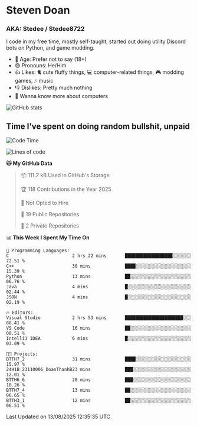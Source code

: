 # Steven Doan
### AKA: Stedee / Stedee8722
I code in my free time, mostly self-taught, started out doing utility Discord bots on Python, and game modding.

- 🤔 Age: Prefer not to say (18+)
- 😄 Pronouns: He/Him
- 👍 Likes: 🐈 cute fluffy things, 💻 computer-related things, 🎮 modding games, 🎶 music
- 👎 Dislikes: Pretty much nothing
- 🥹 Wanna know more about computers

![GitHub stats](https://github-readme-stats-iota-mocha-40.vercel.app/api?username=Stedee8722&show=prs_merged,prs_merged_percentage&show_icons=true&theme=transparent)

## Time I've spent on doing random bullshit, unpaid
<!--START_SECTION:Time I've spent on doing random bullshit, unpaid-->
![Code Time](http://img.shields.io/badge/Code%20Time-306%20hrs%206%20mins-blue)

![Lines of code](https://img.shields.io/badge/From%20Hello%20World%20I%27ve%20Written-87.0%20thousand%20lines%20of%20code-blue)

**🐱 My GitHub Data** 

> 📦 111.2 kB Used in GitHub's Storage 
 > 
> 🏆 118 Contributions in the Year 2025
 > 
> 🚫 Not Opted to Hire
 > 
> 📜 19 Public Repositories 
 > 
> 🔑 2 Private Repositories 
 > 
📊 **This Week I Spent My Time On** 

```text
💬 Programming Languages: 
C                        2 hrs 22 mins       ██████████████████░░░░░░░   72.51 % 
C++                      30 mins             ████░░░░░░░░░░░░░░░░░░░░░   15.39 % 
Python                   13 mins             ██░░░░░░░░░░░░░░░░░░░░░░░   06.76 % 
Java                     4 mins              █░░░░░░░░░░░░░░░░░░░░░░░░   02.44 % 
JSON                     4 mins              █░░░░░░░░░░░░░░░░░░░░░░░░   02.19 % 

🔥 Editors: 
Visual Studio            2 hrs 53 mins       ██████████████████████░░░   88.41 % 
VS Code                  16 mins             ██░░░░░░░░░░░░░░░░░░░░░░░   08.51 % 
IntelliJ IDEA            6 mins              █░░░░░░░░░░░░░░░░░░░░░░░░   03.09 % 

🐱‍💻 Projects: 
BTTH7_2                  31 mins             ████░░░░░░░░░░░░░░░░░░░░░   15.97 % 
24H1B_23110006_DoanThanhB23 mins             ███░░░░░░░░░░░░░░░░░░░░░░   12.01 % 
BTTH6_6                  20 mins             ███░░░░░░░░░░░░░░░░░░░░░░   10.26 % 
BTTH7_4                  13 mins             ██░░░░░░░░░░░░░░░░░░░░░░░   06.65 % 
BTTH3_1                  12 mins             ██░░░░░░░░░░░░░░░░░░░░░░░   06.51 % 
```


 Last Updated on 13/08/2025 12:35:35 UTC
<!--END_SECTION:Time I've spent on doing random bullshit, unpaid-->
